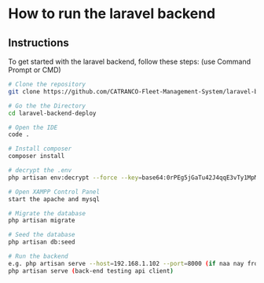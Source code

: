 # How to run the laravel backend

## Instructions

To get started with the laravel backend, follow these steps: (use Command Prompt or CMD)

```sh
# Clone the repository
git clone https://github.com/CATRANCO-Fleet-Management-System/laravel-backend-deploy.git

# Go the the Directory
cd laravel-backend-deploy

# Open the IDE
code .

# Install composer
composer install

# decrypt the .env
php artisan env:decrypt --force --key=base64:0rPEg5jGaTu42J4qqE3vTy1MpMsFDy2CxvtDI8eaHrQ=

# Open XAMPP Control Panel
start the apache and mysql

# Migrate the database
php artisan migrate

# Seed the database
php artisan db:seed

# Run the backend
e.g. php artisan serve --host=192.168.1.102 --port=8000 (if naa nay front end)
php artisan serve (back-end testing api client)
